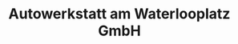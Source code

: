 ---
title: "Autowerkstatt am Waterlooplatz GmbH"
url: /hannover/autowerkstatt-am-waterlooplatz-gmbh/
shop: Autowerkstatt
---